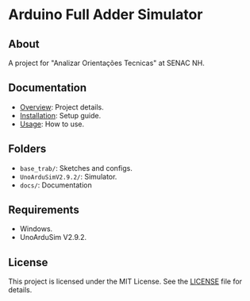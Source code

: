 # Arduino Full Adder Simulator

## About
A project for "Analizar Orientações Tecnicas" at SENAC NH.

## Documentation
- [Overview](docs/overview.md): Project details.
- [Installation](docs/Installation.md): Setup guide.
- [Usage](docs/usage.md): How to use.

## Folders
- `base_trab/`: Sketches and configs.
- `UnoArduSimV2.9.2/`: Simulator.
- `docs/`: Documentation

## Requirements
- Windows.
- UnoArduSim V2.9.2.

## License
This project is licensed under the MIT License. See the [LICENSE](/LICENSE) file for details.

